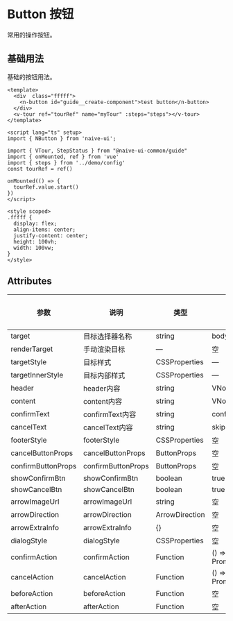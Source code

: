 # Button 按钮

常用的操作按钮。

## 基础用法

基础的按钮用法。

```vue
<template>
  <div  class="fffff">
    <n-button id="guide__create-component">test button</n-button>
  </div>
  <v-tour ref="tourRef" name="myTour" :steps="steps"></v-tour>
</template>

<script lang="ts" setup>
import { NButton } from 'naive-ui';

import { VTour, StepStatus } from "@naive-ui-common/guide"
import { onMounted, ref } from 'vue'
import { steps } from '../demo/config'
const tourRef = ref()

onMounted(() => {
  tourRef.value.start()
})
</script>

<style scoped>
.fffff {
  display: flex;
  align-items: center;
  justify-content: center;
  height: 100vh;
  width: 100vw;
}
</style>
```


## Attributes

| 参数    | 说明   | 类型      | 可选值                                             | 默认值  |
| ------- | ------ | ------- | ------------------------------------------------  | ------- |
| target  | 目标选择器名称 | string                                                | body |
| renderTarget | 手动渲染目标   |         —                                        | 空 |
| targetStyle | 目标样式 | CSSProperties | —                                      | 空   |
| targetInnerStyle | 目标内部样式 | CSSProperties |  — | 空|
| header | header内容 | string  | VNode                                          |空|
| content | content内容 | string  | VNode                                          |空|
| confirmText | confirmText内容 | string                                            |confirm|
| cancelText | cancelText内容 | string                                            |skip|
| footerStyle | footerStyle |  CSSProperties |空|
| cancelButtonProps | cancelButtonProps |  ButtonProps |  空|
| confirmButtonProps | confirmButtonProps |  ButtonProps |  空|
| showConfirmBtn | showConfirmBtn |  boolean |  true|
| showCancelBtn | showCancelBtn |  boolean |  true|
| arrowImageUrl | arrowImageUrl |  string |  空|
| arrowDirection | arrowDirection |  ArrowDirection |  空|
| arrowExtraInfo | arrowExtraInfo |  {} |  空|
| dialogStyle | dialogStyle |  CSSProperties |  空|
| confirmAction | confirmAction |  Function| () => Promise.resolve('Next')|
| cancelAction | cancelAction |  Function|  () => Promise.resolve('Skip')|
| beforeAction | beforeAction |  Function |  空|
| afterAction | afterAction |  Function |  空|
